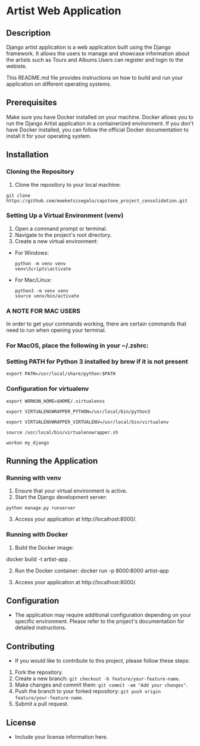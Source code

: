 # Artist Web Application


## Description 
Django artist application is a web application built using the Django framework. It allows the users to manage and showcase information about
the artists such as Tours and Albums.Users can register and login to the webiste.

This README.md file provides instructions on how to build and run your application on different operating systems.


## Prerequisites

Make sure you have Docker installed on your machine. Docker allows you to run the Django Artist application in a containerized environment.
If you don't have Docker installed, you can follow the official Docker documentation to install it for your operating system.


## Installation

### Cloning the Repository
1. Clone the repository to your local machine:

```
git clone https://github.com/moeketsisegalo/capstone_project_consolidation.git
```
### Setting Up a Virtual Environment (venv)
1. Open a command prompt or terminal.
2. Navigate to the project's root directory.
3. Create a new virtual environment:
- For Windows:
  ```
  python -m venv venv
  venv\Scripts\activate
  ```
- For Mac/Linux:
  ```
  python3 -m venv venv
  source venv/bin/activate
  ```

### A NOTE FOR MAC USERS
In order to get your commands working, there are certain commands that need to run when opening your terminal.

### For MacOS, place the following in your ~/.zshrc:

### Setting PATH for Python 3 installed by brew if it is not present
```
export PATH=/usr/local/share/python:$PATH
```
### Configuration for virtualenv
```
export WORKON_HOME=$HOME/.virtualenvs
```
```
export VIRTUALENVWRAPPER_PYTHON=/usr/local/bin/python3
```
```
export VIRTUALENVWRAPPER_VIRTUALENV=/usr/local/bin/virtualenv
```
```
source /usr/local/bin/virtualenvwrapper.sh
```
```
workon my_django
```
## Running the Application

### Running with venv
1. Ensure that your virtual environment is active.
2. Start the Django development server:
```
python manage.py runserver
```
3. Access your application at http://localhost:8000/.

### Running with Docker
1. Build the Docker image:

docker build -t artist-app .

2. Run the Docker container:
docker run -p 8000:8000 artist-app

3. Access your application at http://localhost:8000/.

## Configuration
- The application may require additional configuration depending on your specific environment. Please refer to the project's documentation for detailed instructions.

## Contributing
- If you would like to contribute to this project, please follow these steps:
1. Fork the repository.
2. Create a new branch: `git checkout -b feature/your-feature-name`.
3. Make changes and commit them: `git commit -am "Add your changes"`.
4. Push the branch to your forked repository: `git push origin feature/your-feature-name`.
5. Submit a pull request.

## License
- Include your license information here.
